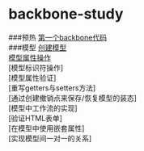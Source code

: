 # backbone-study
###预热
[第一个backbone代码](first.md)    
###模型
[创建模型](model_create.md)   
[模型属性操作](model_attr.md)   
[模型标识符操作]   
[模型属性验证]   
[重写getters与setters方法]   
[通过创建撤销点来保存/恢复模型的装态]   
[模型中工作流的实现]   
[验证HTML表单]   
[在模型中使用嵌套属性]   
[实现模型间一对一的关系]   

